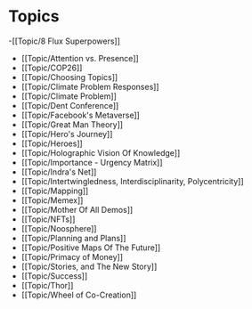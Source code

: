 # Topics

-[[Topic/8 Flux Superpowers]]
- [[Topic/Attention vs. Presence]]
- [[Topic/COP26]]
- [[Topic/Choosing Topics]]
- [[Topic/Climate Problem Responses]]
- [[Topic/Climate Problem]]
- [[Topic/Dent Conference]]
- [[Topic/Facebook's Metaverse]]
- [[Topic/Great Man Theory]]
- [[Topic/Hero's Journey]]
- [[Topic/Heroes]]
- [[Topic/Holographic Vision Of Knowledge]]
- [[Topic/Importance - Urgency Matrix]]
- [[Topic/Indra's Net]]
- [[Topic/Intertwingledness, Interdisciplinarity, Polycentricity]]
- [[Topic/Mapping]]
- [[Topic/Memex]]
- [[Topic/Mother Of All Demos]]
- [[Topic/NFTs]]
- [[Topic/Noosphere]]
- [[Topic/Planning and Plans]]
- [[Topic/Positive Maps Of The Future]]
- [[Topic/Primacy of Money]]
- [[Topic/Stories, and The New Story]]
- [[Topic/Success]]
- [[Topic/Thor]]
- [[Topic/Wheel of Co-Creation]]
